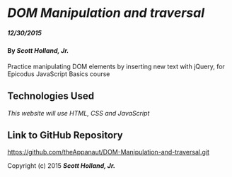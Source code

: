 # _DOM Manipulation and traversal_

##### _12/30/2015_

#### By _**Scott Holland, Jr.**_

Practice manipulating DOM elements by inserting new text with jQuery, for Epicodus JavaScript Basics course

## Technologies Used

_This website will use HTML, CSS and JavaScript_

## Link to GitHub Repository

https://github.com/theAppanaut/DOM-Manipulation-and-traversal.git

Copyright (c) 2015 **_Scott Holland, Jr._**
